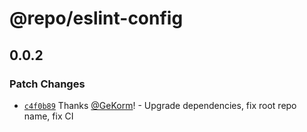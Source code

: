 # @repo/eslint-config

## 0.0.2

### Patch Changes

- [`c4f0b89`](https://github.com/GeKorm/better-auth-harmony/commit/c4f0b89b69bbda2ac0d520a29929d236d83490cd)
  Thanks [@GeKorm](https://github.com/GeKorm)! - Upgrade dependencies, fix root repo name, fix CI
